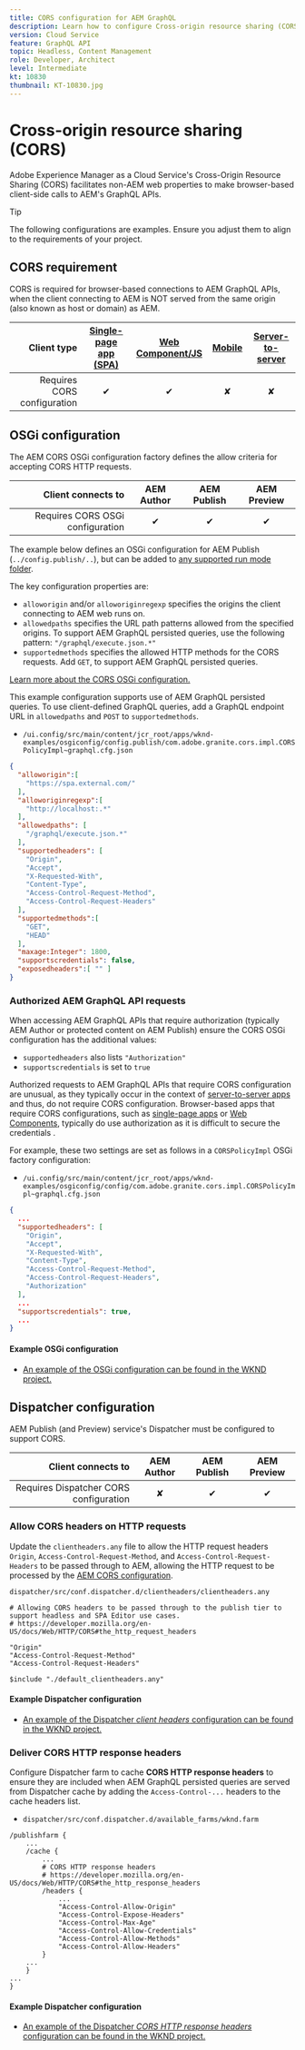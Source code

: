 ```yaml
---
title: CORS configuration for AEM GraphQL
description: Learn how to configure Cross-origin resource sharing (CORS) for use with AEM GraphQL.
version: Cloud Service
feature: GraphQL API
topic: Headless, Content Management
role: Developer, Architect
level: Intermediate
kt: 10830
thumbnail: KT-10830.jpg
---
```


# Cross-origin resource sharing (CORS) 

Adobe Experience Manager as a Cloud Service's Cross-Origin Resource Sharing (CORS) facilitates non-AEM web properties to make browser-based client-side calls to AEM's GraphQL APIs.

>[!TIP]
>
> The following configurations are examples. Ensure you adjust them to align to the requirements of your project.

## CORS requirement

CORS is required for browser-based connections to AEM GraphQL APIs, when the client connecting to AEM is NOT served from the same origin (also known as host or domain) as AEM.

| Client type                               | [Single-page app (SPA)](../spa.md) | [Web Component/JS](../web-component.md) | [Mobile](../mobile.md)    | [Server-to-server](../server-to-server.md) |
|----------------------------:|:---------------------:|:-------------:|:---------:|:----------------:|
| Requires CORS configuration | &#10004;              | &#10004;      | &#10008;  | &#10008;         |

## OSGi configuration

The AEM CORS OSGi configuration factory defines the allow criteria for accepting CORS HTTP requests.

| Client connects to                   | AEM Author | AEM Publish   | AEM Preview   |
|-------------------------------------:|:----------:|:-------------:|:-------------:|
|Requires CORS OSGi configuration      | &#10004;   | &#10004;      | &#10004;      | 


The example below defines an OSGi configuration for AEM Publish (`../config.publish/..`), but can be added to [any supported run mode folder](https://experienceleague.adobe.com/docs/experience-manager-cloud-service/content/implementing/deploying/configuring-osgi.html#runmode-resolution).

The key configuration properties are:

+ `alloworigin` and/or `alloworiginregexp` specifies the origins the client connecting to AEM web runs on.
+ `allowedpaths` specifies the URL path patterns allowed from the specified origins. To support AEM GraphQL persisted queries, use the following pattern: `"/graphql/execute.json.*"`
+ `supportedmethods` specifies the allowed HTTP methods for the CORS requests. Add `GET`, to support AEM GraphQL persisted queries.

[Learn more about the CORS OSGi configuration.](https://experienceleague.adobe.com/docs/experience-manager-learn/foundation/security/understand-cross-origin-resource-sharing.html)


This example configuration supports use of AEM GraphQL persisted queries. To use client-defined GraphQL queries, add a GraphQL endpoint URL in `allowedpaths` and `POST` to `supportedmethods`. 

+ `/ui.config/src/main/content/jcr_root/apps/wknd-examples/osgiconfig/config.publish/com.adobe.granite.cors.impl.CORSPolicyImpl~graphql.cfg.json`

```json
{
  "alloworigin":[
    "https://spa.external.com/"
  ],
  "alloworiginregexp":[
    "http://localhost:.*"
  ],
  "allowedpaths": [
    "/graphql/execute.json.*"
  ],
  "supportedheaders": [
    "Origin",
    "Accept",
    "X-Requested-With",
    "Content-Type",
    "Access-Control-Request-Method",
    "Access-Control-Request-Headers"
  ],
  "supportedmethods":[
    "GET",
    "HEAD"
  ],
  "maxage:Integer": 1800,
  "supportscredentials": false,
  "exposedheaders":[ "" ]
}
```

### Authorized AEM GraphQL API requests

When accessing AEM GraphQL APIs that require authorization (typically AEM Author or protected content on AEM Publish) ensure the CORS OSGi configuration has the additional values:

+ `supportedheaders` also lists `"Authorization"`
+ `supportscredentials` is set to `true`

Authorized requests to AEM GraphQL APIs that require CORS configuration are unusual, as they typically occur in the context of [server-to-server apps](../server-to-server.md) and thus, do not require CORS configuration. Browser-based apps that require CORS configurations, such as [single-page apps](../spa.md) or [Web Components](../web-component.md), typically do use authorization as it is difficult to secure the credentials . 

For example, these two settings are set as follows in a `CORSPolicyImpl` OSGi factory configuration:

+ `/ui.config/src/main/content/jcr_root/apps/wknd-examples/osgiconfig/config/com.adobe.granite.cors.impl.CORSPolicyImpl~graphql.cfg.json`

```json
{ 
  ...
  "supportedheaders": [
    "Origin",
    "Accept",
    "X-Requested-With",
    "Content-Type",
    "Access-Control-Request-Method",
    "Access-Control-Request-Headers",
    "Authorization"
  ],
  ...
  "supportscredentials": true,
  ...
}
```

#### Example OSGi configuration

+ [An example of the OSGi configuration can be found in the WKND project.](https://github.com/adobe/aem-guides-wknd/blob/main/ui.config/src/main/content/jcr_root/apps/wknd/osgiconfig/config.publish/com.adobe.granite.cors.impl.CORSPolicyImpl~wknd-graphql.cfg.json)

## Dispatcher configuration

AEM Publish (and Preview) service's Dispatcher must be configured to support CORS.

| Client connects to                   | AEM Author | AEM Publish   | AEM Preview   |
|-------------------------------------:|:----------:|:-------------:|:-------------:|
|Requires Dispatcher CORS configuration| &#10008;   | &#10004;      | &#10004;      | 

### Allow CORS headers on HTTP requests

Update the `clientheaders.any` file to allow the HTTP request headers `Origin`,  `Access-Control-Request-Method`, and `Access-Control-Request-Headers` to be passed through to AEM, allowing the HTTP request to be processed by the [AEM CORS configuration](#osgi-configuration).

`dispatcher/src/conf.dispatcher.d/clientheaders/clientheaders.any`

```
# Allowing CORS headers to be passed through to the publish tier to support headless and SPA Editor use cases.
# https://developer.mozilla.org/en-US/docs/Web/HTTP/CORS#the_http_request_headers

"Origin"
"Access-Control-Request-Method"
"Access-Control-Request-Headers"

$include "./default_clientheaders.any"
```

#### Example Dispatcher configuration

+ [An example of the Dispatcher _client headers_ configuration can be found in the WKND project.](https://github.com/adobe/aem-guides-wknd/blob/main/dispatcher/src/conf.dispatcher.d/clientheaders/clientheaders.any#L10-L12)


### Deliver CORS HTTP response headers

Configure Dispatcher farm to cache **CORS HTTP response headers** to ensure they are included when AEM GraphQL persisted queries are served from Dispatcher cache by adding the `Access-Control-...` headers to the cache headers list.

+ `dispatcher/src/conf.dispatcher.d/available_farms/wknd.farm`

```
/publishfarm {
    ...
    /cache {
        ...
        # CORS HTTP response headers
        # https://developer.mozilla.org/en-US/docs/Web/HTTP/CORS#the_http_response_headers
        /headers {
            ...
            "Access-Control-Allow-Origin"
            "Access-Control-Expose-Headers"
            "Access-Control-Max-Age"
            "Access-Control-Allow-Credentials"
            "Access-Control-Allow-Methods"
            "Access-Control-Allow-Headers"
        }
    ...
    }
...
}
```

#### Example Dispatcher configuration

+ [An example of the Dispatcher _CORS HTTP response headers_ configuration can be found in the WKND project.](https://github.com/adobe/aem-guides-wknd/blob/main/dispatcher/src/conf.dispatcher.d/available_farms/wknd.farm#L109-L114)
